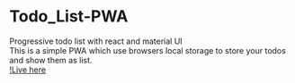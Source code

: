 # Todo_List-PWA
Progressive todo list with react and material UI<br>
This is a simple PWA which use browsers local storage to store your todos and show them as list.
<br/>
[!Live here]('https://sillychat.in/')
